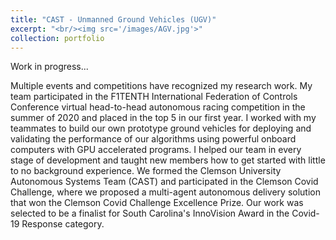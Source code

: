 ```yaml
---
title: "CAST - Unmanned Ground Vehicles (UGV)"
excerpt: "<br/><img src='/images/AGV.jpg'>"
collection: portfolio
---
```


Work in progress...

Multiple events and competitions have recognized my research work. My team participated in the F1TENTH International Federation of Controls Conference virtual head-to-head autonomous racing competition in the summer of 2020 and placed in the top 5 in our first year. I worked with my teammates to build our own prototype ground vehicles for deploying and validating the performance of our algorithms using powerful onboard computers with GPU accelerated programs. I helped our team in every stage of development and taught new members how to get started with little to no background experience. We formed the Clemson University Autonomous Systems Team (CAST) and participated in the Clemson Covid Challenge, where we proposed a multi-agent autonomous delivery solution that won the Clemson Covid Challenge Excellence Prize. Our work was selected to be a finalist for South Carolina's InnoVision Award in the Covid-19 Response category.
